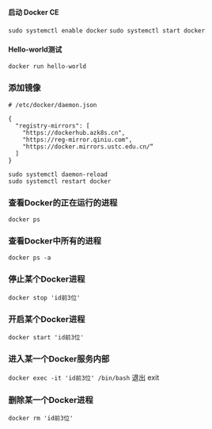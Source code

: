 #### 启动 Docker CE
`sudo systemctl enable docker`
`sudo systemctl start docker`


#### Hello-world测试
`docker run hello-world`

### 添加镜像

```
# /etc/docker/daemon.json

{
  "registry-mirrors": [
    "https://dockerhub.azk8s.cn",
    "https://reg-mirror.qiniu.com",
    "https://docker.mirrors.ustc.edu.cn/“
  ]
}

sudo systemctl daemon-reload
sudo systemctl restart docker
```

### 查看Docker的正在运行的进程
`docker ps`

### 查看Docker中所有的进程
`docker ps -a`

### 停止某个Docker进程
`docker stop 'id前3位'`

### 开启某个Docker进程
`docker start 'id前3位'`

### 进入某一个Docker服务内部
`docker exec -it 'id前3位' /bin/bash`
退出 exit

### 删除某一个Docker进程
`docker rm 'id前3位'`